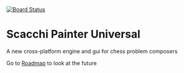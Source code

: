 [![Board Status](https://dev.azure.com/gabrielebrunori/32706370-69c9-42be-bb3e-ebc44421e7cc/fe41d1db-f853-4841-956f-308bfbda8968/_apis/work/boardbadge/67b9252f-2b34-4d5c-859d-2e50328506dd)](https://dev.azure.com/gabrielebrunori/32706370-69c9-42be-bb3e-ebc44421e7cc/_boards/board/t/fe41d1db-f853-4841-956f-308bfbda8968/Microsoft.RequirementCategory)
# Scacchi Painter Universal

A new cross-platform engine and gui for chess problem composers

Go to [Roadmap](https://github.com/dardino/scacchi-painter/wiki/RoadMap) to look at the future
